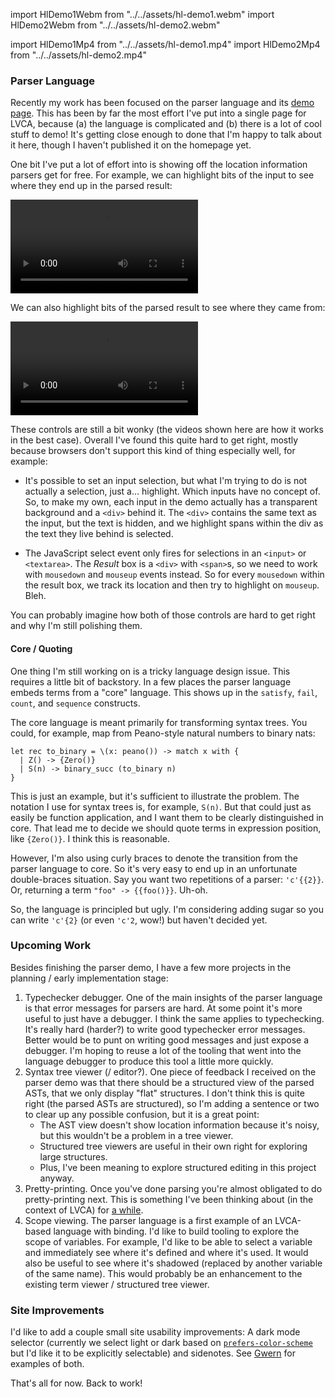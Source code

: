 import HlDemo1Webm from "../../assets/hl-demo1.webm"
import HlDemo2Webm from "../../assets/hl-demo2.webm"

import HlDemo1Mp4 from "../../assets/hl-demo1.mp4"
import HlDemo2Mp4 from "../../assets/hl-demo2.mp4"

### Parser Language

Recently my work has been focused on the parser language and its [demo page](/parsing-language/). This has been by far the most effort I've put into a single page for LVCA, because (a) the language is complicated and (b) there is a lot of cool stuff to demo! It's getting close enough to done that I'm happy to talk about it here, though I haven't published it on the homepage yet.

One bit I've put a lot of effort into is showing off the location information parsers get for free. For example, we can highlight bits of the input to see where they end up in the parsed result:

<video controls>
  <source src={HlDemo1Webm} type="video/webm" />
  <source src={HlDemo1Mp4} type="video/mp4" />
</video>

We can also highlight bits of the parsed result to see where they came from:

<video controls>
  <source src={HlDemo2Webm} type="video/webm" />
  <source src={HlDemo2Mp4} type="video/mp4" />
</video>

These controls are still a bit wonky (the videos shown here are how it works in the best case). Overall I've found this quite hard to get right, mostly because browsers don't support this kind of thing especially well, for example:

* It's possible to set an input selection, but what I'm trying to do is not actually a selection, just a... highlight. Which inputs have no concept of. So, to make my own, each input in the demo actually has a transparent background and a `<div>` behind it. The `<div>` contains the same text as the input, but the text is hidden, and we highlight spans within the div as the text they live behind is selected.

* The JavaScript select event only fires for selections in an `<input>` or `<textarea>`. The _Result_ box is a `<div>` with `<span>`s, so we need to work with `mousedown` and `mouseup` events instead. So for every `mousedown` within the result box, we track its location and then try to highlight on `mouseup`. Bleh.

You can probably imagine how both of those controls are hard to get right and why I'm still polishing them.

#### Core / Quoting

One thing I'm still working on is a tricky language design issue. This requires a little bit of backstory. In a few places the parser language embeds terms from a "core" language. This shows up in the `satisfy`, `fail`, `count`, and `sequence` constructs.

The core language is meant primarily for transforming syntax trees. You could, for example, map from Peano-style natural numbers to binary nats:

```
let rec to_binary = \(x: peano()) -> match x with {
  | Z() -> {Zero()}
  | S(n) -> binary_succ (to_binary n)
}
```

This is just an example, but it's sufficient to illustrate the problem. The notation I use for syntax trees is, for example, `S(n)`. But that could just as easily be function application, and I want them to be clearly distinguished in core. That lead me to decide we should quote terms in expression position, like `{Zero()}`. I think this is reasonable.

However, I'm also using curly braces to denote the transition from the parser language to core. So it's very easy to end up in an unfortunate double-braces situation. Say you want two repetitions of a parser: `'c'{{2}}`. Or, returning a term `"foo" -> {{foo()}}`. Uh-oh.

So, the language is principled but ugly. I'm considering adding sugar so you can write `'c'{2}` (or even `'c'2`, wow!) but haven't decided yet.

### Upcoming Work

Besides finishing the parser demo, I have a few more projects in the planning / early implementation stage:

1. Typechecker debugger. One of the main insights of the parser language is that error messages for parsers are hard. At some point it's more useful to just have a debugger. I think the same applies to typechecking. It's really hard (harder?) to write good typechecker error messages. Better would be to punt on writing good messages and just expose a debugger. I'm hoping to reuse a lot of the tooling that went into the language debugger to produce this tool a little more quickly.
2. Syntax tree viewer (/ editor?). One piece of feedback I received on the parser demo was that there should be a structured view of the parsed ASTs, that we only display "flat" structures. I don't think this is quite right (the parsed ASTs are structured), so I'm adding a sentence or two to clear up any possible confusion, but it is a great point:
    * The AST view doesn't show location information because it's noisy, but this wouldn't be a problem in a tree viewer.
    * Structured tree viewers are useful in their own right for exploring large structures.
    * Plus, I've been meaning to explore structured editing in this project anyway.
3. Pretty-printing. Once you've done parsing you're almost obligated to do pretty-printing next. This is something I've been thinking about (in the context of LVCA) for [a while](https://github.com/joelburget/lvca/issues/5).
4. Scope viewing. The parser language is a first example of an LVCA-based language with binding. I'd like to build tooling to explore the scope of variables. For example, I'd like to be able to select a variable and immediately see where it's defined and where it's used. It would also be useful to see where it's shadowed (replaced by another variable of the same name). This would probably be an enhancement to the existing term viewer / structured tree viewer.

### Site Improvements

I'd like to add a couple small site usability improvements: A dark mode selector (currently we select light or dark based on [`prefers-color-scheme`](https://developer.mozilla.org/en-US/docs/Web/CSS/@media/prefers-color-scheme) but I'd like it to be explicitly selectable) and sidenotes. See [Gwern](https://www.gwern.net/Sidenotes) for examples of both.

That's all for now. Back to work!
